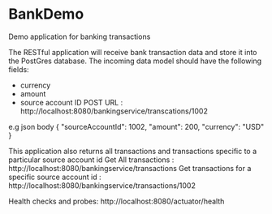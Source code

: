 # BankDemo
Demo application for banking transactions

The RESTful application will receive bank transaction data and store it into the PostGres database. The incoming data model should have the following fields:
- currency
- amount
- source account ID
 POST URL : http://localhost:8080/bankingservice/transcations/1002
 
 e.g json body
{
        "sourceAccountId": 1002,
        "amount": 200,
        "currency": "USD"
}

 
This application also returns all transactions and transactions specific to a particular source account id
Get All transactions : http://localhost:8080/bankingservice/transactions
Get transactions for a specific source account id : http://localhost:8080/bankingservice/transactions/1002

Health checks and probes:
http://localhost:8080/actuator/health
